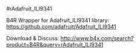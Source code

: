 #rAdafruit_ILI9341

B4R Wrapper for Adafruit_ILI9341 library: https://github.com/adafruit/Adafruit_ILI9341

Download & Discuss: http://www.b4x.com/search?product=B4R&query=rAdafruit_ILI9341